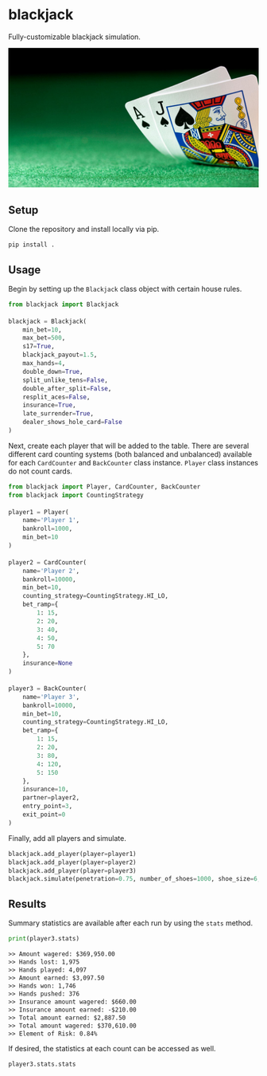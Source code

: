 # blackjack

Fully-customizable blackjack simulation.

![Blackjack](/documentation/blackjack.jpg?raw=true)

## Setup

Clone the repository and install locally via pip.

```python
pip install .
```

## Usage

Begin by setting up the `Blackjack` class object with certain house rules.

```python
from blackjack import Blackjack

blackjack = Blackjack(
    min_bet=10,
    max_bet=500,
    s17=True,
    blackjack_payout=1.5,
    max_hands=4,
    double_down=True,
    split_unlike_tens=False,
    double_after_split=False,
    resplit_aces=False,
    insurance=True,
    late_surrender=True,
    dealer_shows_hole_card=False
)
```

Next, create each player that will be added to the table. There are several different
card counting systems (both balanced and unbalanced) available for each `CardCounter`
and `BackCounter` class instance. `Player` class instances do not count cards.


```python
from blackjack import Player, CardCounter, BackCounter
from blackjack import CountingStrategy

player1 = Player(
    name='Player 1',
    bankroll=1000,
    min_bet=10
)

player2 = CardCounter(
    name='Player 2',
    bankroll=10000,
    min_bet=10,
    counting_strategy=CountingStrategy.HI_LO,
    bet_ramp={
        1: 15,
        2: 20,
        3: 40,
        4: 50,
        5: 70
    },
    insurance=None
)

player3 = BackCounter(
    name='Player 3',
    bankroll=10000,
    min_bet=10,
    counting_strategy=CountingStrategy.HI_LO,
    bet_ramp={
        1: 15,
        2: 20,
        3: 80,
        4: 120,
        5: 150
    },
    insurance=10,
    partner=player2,
    entry_point=3,
    exit_point=0
)
```

Finally, add all players and simulate.

```python
blackjack.add_player(player=player1)
blackjack.add_player(player=player2)
blackjack.add_player(player=player3)
blackjack.simulate(penetration=0.75, number_of_shoes=1000, shoe_size=6, seed=1)
```

## Results

Summary statistics are available after each run by using the `stats` method.

```python
print(player3.stats)
```

```
>> Amount wagered: $369,950.00 
>> Hands lost: 1,975 
>> Hands played: 4,097 
>> Amount earned: $3,097.50 
>> Hands won: 1,746 
>> Hands pushed: 376 
>> Insurance amount wagered: $660.00 
>> Insurance amount earned: -$210.00 
>> Total amount earned: $2,887.50 
>> Total amount wagered: $370,610.00 
>> Element of Risk: 0.84% 
```

If desired, the statistics at each count can be accessed as well.

```python
player3.stats.stats
```